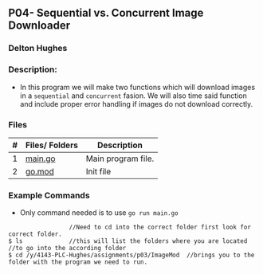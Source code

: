 ## P04- Sequential vs. Concurrent Image Downloader
### Delton Hughes 

### Description:

- In this program we will make two functions which will download 
images in a `sequential` and `concurrent` fasion. We will also 
time said function and include proper error handling if images 
do not download correctly. 


### Files
|   #   | Files/ Folders | Description                      |
| :---: | --------- | -------------------------------- |
|   1   | [main.go](./main.go)  | Main program file. |
|   2   | [go.mod](./go.mod/)| Init file        |                  



 

### Example Commands
- Only command needed is to use `go run main.go`
```
                 //Need to cd into the correct folder first look for correct folder. 
$ ls             //this will list the folders where you are located  //to go into the according folder 
$ cd /y/4143-PLC-Hughes/assignments/p03/ImageMod  //brings you to the folder with the program we need to run.
```